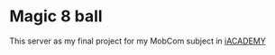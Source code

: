 # Magic 8 ball

This server as my final project for my MobCom subject in [iACADEMY](https://iacademy.edu.ph/index.php)
